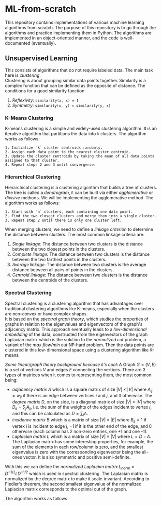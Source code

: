 # ML-from-scratch

This repository contains implementations of various machine learning algorithms from scratch. The purpose of this repository is to go through the algorithms and practice implementing them in Python. The algorithms are implemented in an object-oriented manner, and the code is well-documented (eventually).  

## Unsupervised Learning

This consists of algorithms that do not require labeled data. The main task here is _clustering_.  
Clustering is about grouping similar data points together. Similarity is a complex function that can be defined as the opposite of distance. The conditions for a good similarity function:  
1. _Reflexivity_: `similarity(x, x) = 1`  
2. _Symmetry_: `similarity(x, y) = similarity(y, x)`  

### K-Means Clustering

K-means clustering is a simple and widely-used clustering algorithm. It is an iterative algorithm that partitions the data into `k` clusters. The algorithm works as follows: 
```text 
1. Initialize `k` cluster centroids randomly.  
2. Assign each data point to the nearest cluster centroid.
3. Update the cluster centroids by taking the mean of all data points assigned to that cluster.
4. Repeat steps 2 and 3 until convergence.
```

### Hierarchical Clustering  

Hierarchical clustering is a clustering algorithm that builds a tree of clusters. The tree is called a _dendrogram_, it can be built via either _agglomerative_ or _divisive_ methods. We will be implementing the agglomerative method. The algorithm works as follows:  
```text
1. Start with `n` clusters, each containing one data point.
2. Find the two closest clusters and merge them into a single cluster.
3. Repeat step 2 until there is only one cluster left.
```

When merging clusters, we need to define a _linkage criterion_ to determine the distance between clusters. The most common linkage criteria are:  
1. _Single linkage_: The distance between two clusters is the distance between the two closest points in the clusters.  
2. _Complete linkage_: The distance between two clusters is the distance between the two farthest points in the clusters.  
3. _Average linkage_: The distance between two clusters is the average distance between all pairs of points in the clusters.  
4. _Centroid linkage_: The distance between two clusters is the distance between the centroids of the clusters.  

### Spectral Clustering

Spectral clustering is a clustering algorithm that has advantages over traditional clustering algorithms like K-means, especially when the clusters are non-convex or have complex shapes.  
It is based on the _spectral graph theory_, which studies the properties of graphs in relation to the eigenvalues and eigenvectors of the graph's adjacency matrix. This approach eventually leads to a _low-dimensional embedding_ of the data, constructed from the eigenvectors of the graph Laplacian matrix which is the solution to the _normalized cut_ problem, a variant of the _max flow/min cut_ NP-hard problem.
Then the data points are clustered in this low-dimensional space using a clustering algorithm like K-means.

_Some linear/graph theory background because it's cool_: 
A Graph $G=(V, E)$ is a set of vertices $V$ and edges $E$ connecting the vertices. 
There are 3 types of matrices when it comes to representing them, the most common being:  
- _adjacency matrix_ $A$ which is a square matrix of size $|V| \times |V|$ where $A_{ij} = w_{ij}$ if there is an edge between vertices $i$ and $j$, and $0$ otherwise. The _degree matrix_ $D$, on the side, is a diagonal matrix of size $|V| \times |V|$ where $D_{ii} = \sum_{j} A_{ij}$, i.e. the sum of the weights of the edges incident to vertex $i$, and this can be calculated as $D = \sum_{i} A$.   
- _incidence matrix_ $B$ which is a matrix of size $|V| \times |E|$ where $B_{ij} = 1$ if vertex $i$ is incident to edge $j$, $-1$ if it is the other end of the edge, and $0$ otherwise (each column has 2 non-zero entries, one +1 and one -1).  
- _Laplacian matrix_ $L$ which is a matrix of size $|V| \times |V|$ where $L = D - A$. The Laplacian matrix has some interesting properties, for example, the sum of the elements in each row/column is zero, and the smallest eigenvalue is zero with the corresponding eigenvector being the all-ones vector. It is also symmetric and positive semi-definite.  

With this we can define the _normalized Laplacian matrix_ $L_{norm} = D^{-1/2} L D^{-1/2}$ which is used in spectral clustering. The Laplacian matrix is normalized by the degree matrix to make it scale-invariant. According to Fiedler's theorem, the second smallest eigenvalue of the normalized Laplacian matrix corresponds to the optimal cut of the graph.



The algorithm works as follows:  
```text
```